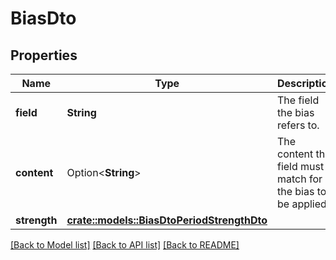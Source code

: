 # BiasDto

## Properties

Name | Type | Description | Notes
------------ | ------------- | ------------- | -------------
**field** | **String** | The field the bias refers to. | 
**content** | Option<**String**> | The content the field must match for the bias to be applied. | [optional]
**strength** | [**crate::models::BiasDtoPeriodStrengthDto**](BiasDto.StrengthDto.md) |  | 

[[Back to Model list]](../README.md#documentation-for-models) [[Back to API list]](../README.md#documentation-for-api-endpoints) [[Back to README]](../README.md)


